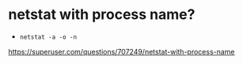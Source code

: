 # netstat with process name?

- ```netstat -a -o -n```

https://superuser.com/questions/707249/netstat-with-process-name